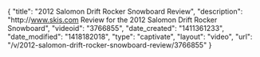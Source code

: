 {
    "title": "2012 Salomon Drift Rocker Snowboard Review",
    "description": "http:\/\/www.skis.com Review for the 2012 Salomon Drift Rocker Snowboard",
    "videoid": "3766855",
    "date_created": "1411361233",
    "date_modified": "1418182018",
    "type": "captivate",
    "layout": "video",
    "url": "\/v\/2012-salomon-drift-rocker-snowboard-review\/3766855"
}